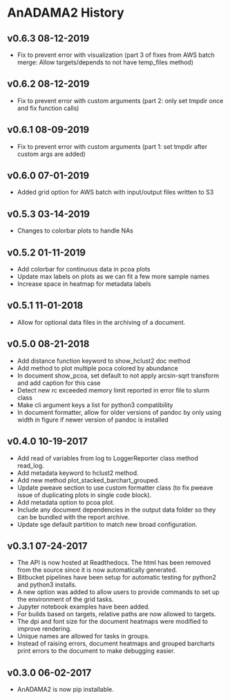 
# AnADAMA2 History #

## v0.6.3 08-12-2019 ##

* Fix to prevent error with visualization (part 3 of fixes from AWS batch merge: Allow targets/depends to not have temp_files method)

## v0.6.2 08-12-2019 ##

* Fix to prevent error with custom arguments (part 2: only set tmpdir once and fix function calls)

## v0.6.1 08-09-2019 ##

* Fix to prevent error with custom arguments (part 1: set tmpdir after custom args are added)

## v0.6.0 07-01-2019 ##

* Added grid option for AWS batch with input/output files written to S3

## v0.5.3 03-14-2019 ##

* Changes to colorbar plots to handle NAs

## v0.5.2 01-11-2019 ##

* Add colorbar for continuous data in pcoa plots
* Update max labels on plots as we can fit a few more sample names
* Increase space in heatmap for metadata labels

## v0.5.1 11-01-2018 ##

* Allow for optional data files in the archiving of a document.

## v0.5.0 08-21-2018 ##

* Add distance function keyword to show_hclust2 doc method
* Add method to plot multiple poca colored by abundance
* In document show_pcoa, set default to not apply arcsin-sqrt transform and add caption for this case
* Detect new rc exceeded memory limit reported in error file to slurm class
* Make cli argument keys a list for python3 compatibility
* In document formatter, allow for older versions of pandoc by only using width in figure if newer version of pandoc is installed

## v0.4.0 10-19-2017 ##

* Add read of variables from log to LoggerReporter class method read_log.
* Add metadata keyword to hclust2 method.
* Add new method plot_stacked_barchart_grouped.
* Update pweave section to use custom formatter class (to fix pweave issue of duplicating plots in single code block).
* Add metadata option to pcoa plot.
* Include any document dependencies in the output data folder so they can be bundled with the report archive.
* Update sge default partition to match new broad configuration.

## v0.3.1 07-24-2017 ##

* The API is now hosted at Readthedocs. The html has been removed from the source since it is now automatically generated.
* Bitbucket pipelines have been setup for automatic testing for python2 and python3 installs.
* A new option was added to allow users to provide commands to set up the environment of the grid tasks.
* Jupyter notebook examples have been added.
* For builds based on targets, relative paths are now allowed to targets.
* The dpi and font size for the document heatmaps were modified to improve rendering.
* Unique names are allowed for tasks in groups.
* Instead of raising errors, document heatmaps and grouped barcharts print errors to the document to make debugging easier. 

## v0.3.0 06-02-2017 ##

* AnADAMA2 is now pip installable. 

